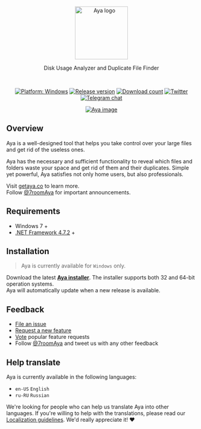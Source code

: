 <br/>
<p align="center">
  <a href="https://getaya.co" target="_blank" rel="noopener noreferrer">
    <img width="140" src="https://user-images.githubusercontent.com/2874236/213468849-60e64281-d4b6-4eed-b699-88fec9b41b92.svg" alt="Aya logo">
  </a>
</p>

<p align="center">
Disk Usage Analyzer and Duplicate File Finder
</p>

<br/>
<p align="center">
  <a href="https://getaya.co"><img src="https://img.shields.io/badge/platform-windows-brightgreen.svg" alt="Platform: Windows"></a>
  <a href="https://github.com/7room/aya/releases/latest"><img src="https://img.shields.io/github/v/release/7room/aya?include_prereleases" alt="Release version"></a>
  <a href="https://github.com/7room/aya/releases/latest"><img src="https://img.shields.io/github/downloads-pre/7room/aya/latest/Aya.Setup.0.10.4.exe?label=downloads" alt="Download count"></a>
  <a href="https://twitter.com/7roomAya"><img src="https://img.shields.io/badge/twitter-%407roomAya-55acee?logo=twitter" alt="Twitter"></a>
  <a href="https://t.me/getAyaChat"><img src="https://img.shields.io/badge/telegram-chat-28a0dc?style=flat&logo=telegram" alt="Telegram chat"></a>
</p>

<p align="center">
  <a href="https://getaya.co" target="_blank" rel="noopener noreferrer" >
    <img src="https://user-images.githubusercontent.com/2874236/213491582-6c2335af-d5f1-4bb7-b4d1-83574e282782.png" alt="Aya image">
  </a>
</p>

## Overview
Aya is a well-designed tool that helps you take control over your large files and get rid of the useless ones.

Aya has the necessary and sufficient functionality to reveal which files and folders waste your space and get rid of them and their duplicates. Simple yet powerful, Aya satisfies not only home users, but also professionals.

Visit [getaya.co](https://getaya.co) to learn more.  
Follow [@7roomAya](https://twitter.com/7roomAya) for important announcements.

## Requirements
* Windows 7 +
* [.NET Framework 4.7.2](https://dotnet.microsoft.com/download/dotnet-framework) +

## Installation
>Aya is currently available for `Windows` only.

Download the latest **[Aya installer](https://github.com/7room/aya/releases/latest)**. The installer supports both 32 and 64-bit operation systems.<br/>
Aya will automatically update when a new release is available.

## Feedback
* [File an issue](https://github.com/7room/aya/issues)
* [Request a new feature](CONTRIBUTING.md)
* [Vote](https://github.com/7room/aya/issues?q=is%3Aopen+is%3Aissue+label%3Afeature-request+sort%3Areactions-%2B1-desc) popular feature requests
* Follow [@7roomAya](https://twitter.com/7roomAya) and tweet us with any other feedback

## Help translate
Aya is currently available in the following languages:
* `en-US` `English`
* `ru-RU` `Russian`

We're looking for people who can help us translate Aya into other languages.
If you're willing to help with the translations, please read our [Localization guidelines](LOCALIZATION.md). We'd really appreciate it! :heart:
